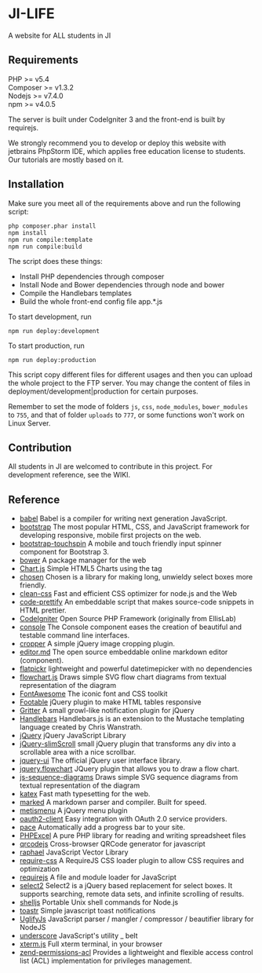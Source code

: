 # JI-LIFE
A website for ALL students in JI

## Requirements
PHP >= v5.4  
Composer >= v1.3.2  
Nodejs >= v7.4.0  
npm >= v4.0.5

The server is built under CodeIgniter 3 and the front-end is built by requirejs.

We strongly recommend you to develop or deploy this website with jetbrains PhpStorm IDE, which applies free education license to students. Our tutorials are mostly based on it.

## Installation

Make sure you meet all of the requirements above and run the following script:
```
php composer.phar install
npm install
npm run compile:template
npm run compile:build
```
The script does these things:
+ Install PHP dependencies through composer
+ Install Node and Bower dependencies through node and bower
+ Compile the Handlebars templates 
+ Build the whole front-end config file app.*.js

To start development, run  
```
npm run deploy:development
```
To start production, run  
```
npm run deploy:production
```  

This script copy different files for different usages and then you can upload the whole project to the FTP server. You may change the content of files in deployment/development|production for certain purposes.

Remember to set the mode of folders `js`, `css`, `node_modules`, `bower_modules` to `755`,  and that of folder `uploads` to `777`, or some functions won't work on Linux Server.

## Contribution

All students in JI are welcomed to contribute in this project. For development reference, see the WIKI.

## Reference
+ [babel](https://github.com/babel/babel) Babel is a compiler for writing next generation JavaScript.
+ [bootstrap](https://github.com/twbs/bootstrap) The most popular HTML, CSS, and JavaScript framework for developing responsive, mobile first projects on the web.
+ [bootstrap-touchspin](https://github.com/istvan-ujjmeszaros/bootstrap-touchspin) A mobile and touch friendly input spinner component for Bootstrap 3.
+ [bower](https://github.com/bower/bower) A package manager for the web
+ [Chart.js](https://github.com/chartjs/Chart.js) Simple HTML5 Charts using the <canvas> tag
+ [chosen](https://github.com/harvesthq/chosen) Chosen is a library for making long, unwieldy select boxes more friendly.
+ [clean-css](https://github.com/jakubpawlowicz/clean-css) Fast and efficient CSS optimizer for node.js and the Web
+ [code-prettify](https://github.com/google/code-prettify) An embeddable script that makes source-code snippets in HTML prettier.
+ [CodeIgniter](https://github.com/bcit-ci/CodeIgniter) Open Source PHP Framework (originally from EllisLab)
+ [console](https://github.com/symfony/console) The Console component eases the creation of beautiful and testable command line interfaces.
+ [cropper](https://github.com/fengyuanchen/cropper) A simple jQuery image cropping plugin.
+ [editor.md](https://github.com/pandao/editor.md) The open source embeddable online markdown editor (component).
+ [flatpickr](https://github.com/chmln/flatpickr) lightweight and powerful datetimepicker with no dependencies
+ [flowchart.js](https://github.com/adrai/flowchart.js) Draws simple SVG flow chart diagrams from textual representation of the diagram
+ [FontAwesome](https://github.com/FortAwesome/Font-Awesome) The iconic font and CSS toolkit
+ [Footable](https://github.com/fooplugins/FooTable) jQuery plugin to make HTML tables responsive
+ [Gritter](https://github.com/jboesch/Gritter) A small growl-like notification plugin for jQuery 
+ [Handlebars](https://github.com/wycats/handlebars.js) Handlebars.js is an extension to the Mustache templating language created by Chris Wanstrath.
+ [jQuery](https://github.com/jquery/jquery) jQuery JavaScript Library
+ [jQuery-slimScroll](https://github.com/rochal/jQuery-slimScroll) small jQuery plugin that transforms any div into a scrollable area with a nice scrollbar.
+ [jquery-ui](https://github.com/jquery/jquery-ui) The official jQuery user interface library.
+ [jquery.flowchart](https://github.com/sdrdis/jquery.flowchart) JQuery plugin that allows you to draw a flow chart.
+ [js-sequence-diagrams](https://github.com/bramp/js-sequence-diagrams) Draws simple SVG sequence diagrams from textual representation of the diagram
+ [katex](https://github.com/Khan/KaTeX) Fast math typesetting for the web. 
+ [marked](https://github.com/chjj/marked) A markdown parser and compiler. Built for speed.
+ [metismenu](https://github.com/onokumus/metismenu) A jQuery menu plugin
+ [oauth2-client](https://github.com/thephpleague/oauth2-client) Easy integration with OAuth 2.0 service providers.
+ [pace](https://github.com/HubSpot/pace) Automatically add a progress bar to your site.
+ [PHPExcel](https://github.com/PHPOffice/PHPExcel) A pure PHP library for reading and writing spreadsheet files
+ [qrcodejs](https://github.com/davidshimjs/qrcodejs) Cross-browser QRCode generator for javascript
+ [raphael](https://github.com/DmitryBaranovskiy/raphael) JavaScript Vector Library
+ [require-css](https://github.com/guybedford/require-css) A RequireJS CSS loader plugin to allow CSS requires and optimization
+ [requirejs](https://github.com/requirejs/requirejs) A file and module loader for JavaScript
+ [select2](https://github.com/select2/select2) Select2 is a jQuery based replacement for select boxes. It supports searching, remote data sets, and infinite scrolling of results.
+ [shelljs](https://github.com/shelljs/shelljs) Portable Unix shell commands for Node.js
+ [toastr](https://github.com/CodeSeven/toastr) Simple javascript toast notifications
+ [UglifyJs](https://github.com/mishoo/UglifyJS) JavaScript parser / mangler / compressor / beautifier library for NodeJS
+ [underscore](https://github.com/jashkenas/underscore) JavaScript's utility _ belt
+ [xterm.js](https://github.com/sourcelair/xterm.js) Full xterm terminal, in your browser
+ [zend-permissions-acl](https://github.com/zendframework/zend-permissions-acl) Provides a lightweight and flexible access control list (ACL) implementation for privileges management.